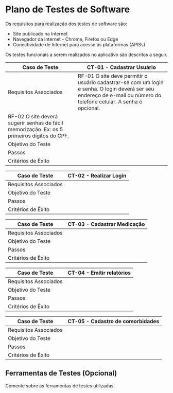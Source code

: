 # Plano de Testes de Software

Os requisitos para realização dos testes de software são:
* Site publicado na Internet
* Navegador da Internet - Chrome, Firefox ou Edge 
* Conectividade de Internet para acesso às plataformas (APISs)

Os testes funcionais a serem realizados no aplicativo são descritos a seguir.


| Caso de Teste |CT-01 - Cadastrar Usuário| 
|---|----|
|Requisitos Associados |RF-01 O site deve permitir o usuário cadastrar-se com um login e senha. O login deverá ser seu endereço de e-mail ou número do telefone celular. A senha é opcional.
RF-02 O site deverá sugerir senhas de fácil memorização. Ex: os 5 primeiros dígitos do CPF.|
|Objetivo do Teste | |
|Passos | |
|Critérios de Êxito | |

| Caso de Teste |CT-02 - Realizar Login| 
|---|----|
|Requisitos Associados | |
|Objetivo do Teste | |
|Passos | |
|Critérios de Êxito | |

| Caso de Teste |CT-03 - Cadastrar Medicação| 
|---|----|
|Requisitos Associados | |
|Objetivo do Teste | |
|Passos | |
|Critérios de Êxito | |

| Caso de Teste |CT-04 - Emitir relatórios| 
|---|----|
|Requisitos Associados | |
|Objetivo do Teste | |
|Passos | |
|Critérios de Êxito | |

| Caso de Teste |CT-05 - Cadastro de comorbidades| 
|---|----|
|Requisitos Associados | |
|Objetivo do Teste | |
|Passos | |
|Critérios de Êxito | |
## Ferramentas de Testes (Opcional)

Comente sobre as ferramentas de testes utilizadas.
 
